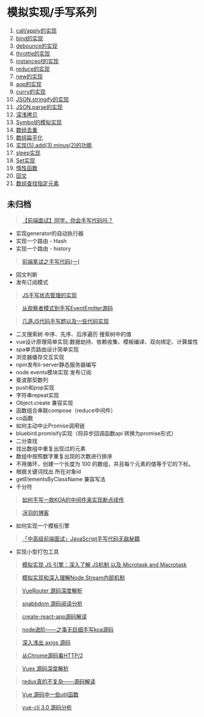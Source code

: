 # 模拟实现/手写系列

1. [call/apply的实现](/fe/js-implement/call)
2. [bind的实现](/fe/js-implement/bind)
3. [debounce的实现](/fe/js-implement/debounce)
4. [throttle的实现](/fe/js-implement/throttle)
5. [instanceof的实现](/fe/js-implement/instanceof)
6. [reduce的实现](/fe/js-implement/reduce)
7. [new的实现](/fe/js-implement/new)
8. [aop的实现](/fe/js-implement/aop)
9. [curry的实现](/fe/js-implement/curry)
10. [JSON.stringify的实现](/fe/js-implement/JSON.stringify)
11. [JSON.parse的实现](/fe/js-implement/JSON.parse)
12. [深浅拷贝](/fe/js-implement/deepClone)
13. [Symbol的模拟实现](/fe/js-implement/Symbol)
14. [数组去重](/fe/js-implement/unique)
15. [数组扁平化](/fe/js-implement/flatten)
16. [实现(5).add(3).minus(2)的功能](/fe/js-implement/number-operator)
17. [sleep实现](/fe/js-implement/sleep)
18. [Set实现](/fe/js-implement/Set)
19. [惰性函数](/fe/js-implement/Lazy-Function)
20. [回文](/fe/js-implement/Palindromes.md)
21. [数组查找指定元素](/fe/js-implement/array-find.md)

## 未归档

> [【前端面试】同学，你会手写代码吗？](https://juejin.im/post/5c9edb066fb9a05e267026dc)

- 实现generator的自动执行器
- 实现一个路由 - Hash
- 实现一个路由 - history

> [前端笔试之手写代码(一)](https://juejin.im/post/5c71434a6fb9a049fa10633c)

- 回文判断
- 发布订阅模式

> [JS手写状态管理的实现](https://juejin.im/post/5c528411e51d456898361e43)

> [从观察者模式到手写EventEmitter源码](https://juejin.im/post/5b987d92e51d450e51625080)

> [几道JS代码手写题以及一些代码实现](https://juejin.im/post/5aa7d82c6fb9a028c522de43)

- 二叉搜索树 中序、先序、后序遍历 搜索树中的值
- vue设计原理简单实现:数据劫持、依赖收集、模板编译、双向绑定、计算属性
- spa单页路由设计简单实现
- 浏览器缓存交互实现
- npm发布li-server静态服务器编写
- node events模块实现 发布订阅
- 斐波那契数列
- push和pop实现
- 字符串repeat实现
- Object.create 兼容实现
- 函数组合串联compose（reduce中间件）
- co函数
- 如何主动中止Promise调用链
- bluebird.promisify实现（将异步回调函数api 转换为promise形式）
- 二分查找
- 找出数组中重复出现过的元素
- 数组中按照数字重复出现的次数进行排序
- 不用循环，创建一个长度为 100 的数组，并且每个元素的值等于它的下标。
- 根据关键词找出 所在对象id
- getElementsByClassName 兼容写法
- 千分符

> [如何手写一款KOA的中间件来实现断点续传](https://juejin.im/post/5b895a6251882542b60ebd60)

> [冴羽的博客](https://github.com/mqyqingfeng/Blog/)
- 如何实现一个模板引擎

> [「中高级前端面试」JavaScript手写代码无敌秘籍](https://juejin.im/post/5c9c3989e51d454e3a3902b6?utm_source=gold_browser_extension)

- 实现小型打包工具

> [模拟实现 JS 引擎：深入了解 JS机制 以及 Microtask and Macrotask](https://juejin.im/post/5c4041805188252420629086)

> [模拟实现和深入理解Node Stream内部机制](https://juejin.im/post/5a6c7c4df265da3e5234bf14)

> [VueRouter 源码深度解析](https://juejin.im/post/5b5697675188251b11097464)

> [snabbdom 源码阅读分析](https://juejin.im/post/5b9200865188255c672e8cfd)

> [create-react-app源码解读](https://juejin.im/post/5b56e84351882569fd2873ab)

> [node进阶——之事无巨细手写koa源码](https://juejin.im/post/5ba48fc4e51d450e704277fa)

> [深入浅出 axios 源码](https://zhuanlan.zhihu.com/p/37962469)

> [从Chrome源码看HTTP/2](https://juejin.im/post/5aad47b1f265da23884cd5cb)

> [Vuex 源码深度解析](https://juejin.im/post/5b8e3182e51d4538ae4dce87)

> [redux真的不复杂——源码解读](https://juejin.im/post/5b9617835188255c781c9e2f)

> [Vue 源码中一些util函数](https://juejin.im/post/5c601f32f265da2ddf786491)

> [vue-cli 3.0 源码分析](https://juejin.im/post/5c60d4f4518825621d0b82b9)

